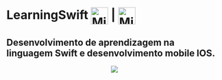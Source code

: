 # LearningSwift <img align="center" title="Swift" alt="Michelly-Swift" height="40" width="40" src="https://cdn.jsdelivr.net/gh/devicons/devicon@latest/icons/swift/swift-original.svg" /> | <img align="center" title="Apple" alt="Michelly-Apple" height="40" width="40" src="https://cdn.jsdelivr.net/gh/devicons/devicon@latest/icons/apple/apple-original.svg" />
Desenvolvimento de aprendizagem na linguagem Swift e desenvolvimento mobile IOS.
---
<div align=center>
  <img src="https://github.com/MichellyNonatto/LearningSwift/assets/101263547/71f3fb6f-bcac-4c37-b418-be88241c5426)"/>
</div>
